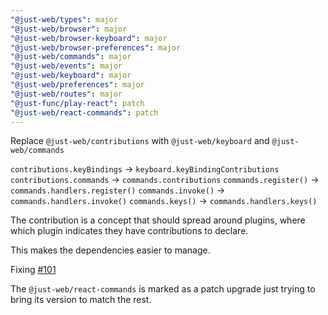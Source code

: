 ```yaml
---
"@just-web/types": major
"@just-web/browser": major
"@just-web/browser-keyboard": major
"@just-web/browser-preferences": major
"@just-web/commands": major
"@just-web/events": major
"@just-web/keyboard": major
"@just-web/preferences": major
"@just-web/routes": major
"@just-func/play-react": patch
"@just-web/react-commands": patch
---
```


Replace `@just-web/contributions` with `@just-web/keyboard` and `@just-web/commands`

`contributions.keyBindings` -> `keyboard.keyBindingContributions`
`contributions.commands` -> `commands.contributions`
`commands.register()` -> `commands.handlers.register()`
`commands.invoke()` -> `commands.handlers.invoke()`
`commands.keys()` -> `commands.handlers.keys()`

The contribution is a concept that should spread around plugins,
where which plugin indicates they have contributions to declare.

This makes the dependencies easier to manage.

Fixing [#101](https://github.com/justland/just-web/issues/101)

The `@just-web/react-commands` is marked as a patch upgrade just trying to bring its version to match the rest.
